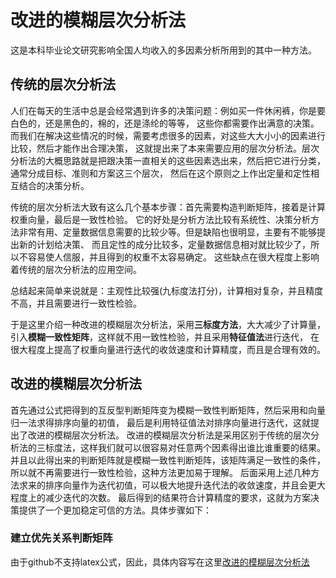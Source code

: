 # 改进的模糊层次分析法
这是本科毕业论文研究影响全国人均收入的多因素分析所用到的其中一种方法。

## 传统的层次分析法
人们在每天的生活中总是会经常遇到许多的决策问题：例如买一件休闲裤，你是要白色的，还是黑色的，棉的，还是涤纶的等等，
这些你都需要作出满意的决策。而我们在解决这些情况的时候，需要考虑很多的因素，对这些大大小小的因素进行比较，然后才能作出合理决策，
这就提出来了本来需要应用的层次分析法。层次分析法的大概思路就是把跟决策一直相关的这些因素选出来，然后把它进行分类，通常分成目标、准则和方案这三个层次，
然后在这个原则之上作出定量和定性相互结合的决策分析。

传统的层次分析法大致有这么几个基本步骤：首先需要构造判断矩阵，接着是计算权重向量，最后是一致性检验。
它的好处是分析方法比较有系统性、决策分析方法非常有用、定量数据信息需要的比较少等。但是缺陷也很明显，主要有不能够提出新的计划给决策、
而且定性的成分比较多，定量数据信息相对就比较少了，所以不容易使人信服，并且得到的权重不太容易确定。
这些缺点在很大程度上影响着传统的层次分析法的应用空间。

总结起来简单来说就是：主观性比较强(九标度法打分)，计算相对复杂，并且精度不高，并且需要进行一致性检验。

于是这里介绍一种改进的模糊层次分析法，采用**三标度方法**，大大减少了计算量，引入**模糊一致性矩阵**，这样就不用一致性检验，并且采用**特征值法**进行迭代，
在很大程度上提高了权重向量进行迭代的收敛速度和计算精度，而且是合理有效的。

## 改进的模糊层次分析法
首先通过公式把得到的互反型判断矩阵变为模糊一致性判断矩阵，然后采用和向量归一法求得排序向量的初值，
最后是利用特征值法对排序向量进行迭代，这就提出了改进的模糊层次分析法。
改进的模糊层次分析法是采用区别于传统的层次分析法的三标度法，这样我们就可以很容易对任意两个因素得出谁比谁重要的结果。
并且以此得出来的判断矩阵就是模糊一致性判断矩阵，该矩阵满足一致性的条件，所以就不再需要进行一致性检验，这种方法更加易于理解。
后面采用上述几种方法求来的排序向量作为迭代初值，可以极大地提升迭代法的收敛速度，并且会更大程度上的减少迭代的次数。
最后得到的结果符合计算精度的要求，这就为方案决策提供了一个更加稳定可信的方法。具体步骤如下：

### 建立优先关系判断矩阵
由于github不支持latex公式，因此，具体内容写在这里[改进的模糊层次分析法](https://www.zybuluo.com/notmylove/note/1503606)
